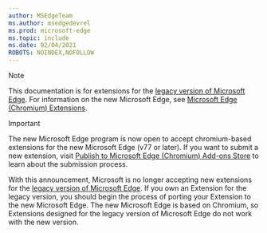 ```yaml
---
author: MSEdgeTeam
ms.author: msedgedevrel
ms.prod: microsoft-edge
ms.topic: include
ms.date: 02/04/2021
ROBOTS: NOINDEX,NOFOLLOW
---
```

> [!NOTE]
> This documentation is for extensions for the [legacy version of Microsoft Edge][MicrosoftSupportEdgeLegacy]. For information on the new Microsoft Edge, see [Microsoft Edge (Chromium) Extensions][MicrosoftEdgeExtensionsChromiumIndex].

> [!IMPORTANT]
> The new Microsoft Edge program is now open to accept chromium-based extensions for the new Microsoft Edge \(v77 or later\). If you want to submit a new extension, visit [Publish to Microsoft Edge (Chromium) Add-ons Store][ExtensionsChromiumPublish] to learn about the submission process.  
> 
> With this announcement, Microsoft is no longer accepting new extensions for the [legacy version of Microsoft Edge][MicrosoftSupportEdgeLegacy]. If you own an Extension for the legacy version, you should begin the process of porting your Extension to the new Microsoft Edge.  The new Microsoft Edge is based on Chromium, so Extensions designed for the legacy version of Microsoft Edge do not work with the new version.  
> 

<!-- links -->  

[MicrosoftEdgeExtensionsChromiumIndex]: /microsoft-edge/extensions-chromium/index "Microsoft Edge (Chromium) Extensions"
[ExtensionsChromiumPublish]: /microsoft-edge/extensions-chromium/publish/publish-extension "Publish An Extension"  

[MicrosoftSupportEdgeLegacy]: https://support.microsoft.com/help/4533505/what-is-microsoft-edge-legacy "What is Microsoft Edge Legacy? | Microsoft Support"  
